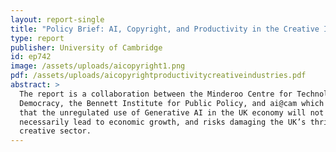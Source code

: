 ```yaml
---
layout: report-single
title: "Policy Brief: AI, Copyright, and Productivity in the Creative Industries"
type: report
publisher: University of Cambridge
id: ep742
image: /assets/uploads/aicopyright1.png
pdf: /assets/uploads/aicopyrightproductivitycreativeindustries.pdf
abstract: >
  The report is a collaboration between the Minderoo Centre for Technology and
  Democracy, the Bennett Institute for Public Policy, and ai@cam which argues
  that the unregulated use of Generative AI in the UK economy will not
  necessarily lead to economic growth, and risks damaging the UK’s thriving
  creative sector.
---
```

